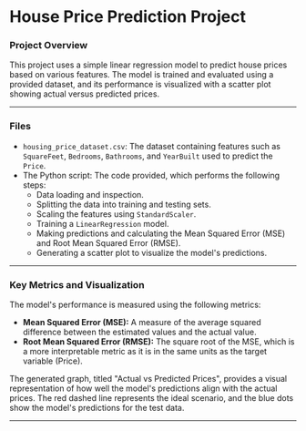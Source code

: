 # House Price Prediction Project

### Project Overview

This project uses a simple linear regression model to predict house prices based on various features. The model is trained and evaluated using a provided dataset, and its performance is visualized with a scatter plot showing actual versus predicted prices.

---

### Files

- `housing_price_dataset.csv`: The dataset containing features such as `SquareFeet`, `Bedrooms`, `Bathrooms`, and `YearBuilt` used to predict the `Price`.
- The Python script: The code provided, which performs the following steps:
  - Data loading and inspection.
  - Splitting the data into training and testing sets.
  - Scaling the features using `StandardScaler`.
  - Training a `LinearRegression` model.
  - Making predictions and calculating the Mean Squared Error (MSE) and Root Mean Squared Error (RMSE).
  - Generating a scatter plot to visualize the model's predictions.

---

### Key Metrics and Visualization

The model's performance is measured using the following metrics:

- **Mean Squared Error (MSE):** A measure of the average squared difference between the estimated values and the actual value.
- **Root Mean Squared Error (RMSE):** The square root of the MSE, which is a more interpretable metric as it is in the same units as the target variable (Price).

The generated graph, titled "Actual vs Predicted Prices", provides a visual representation of how well the model's predictions align with the actual prices. The red dashed line represents the ideal scenario, and the blue dots show the model's predictions for the test data.

---
